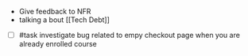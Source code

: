 - Give feedback to NFR
- talking a bout [[Tech Debt]]
- [ ] #task investigate bug related to empy checkout page when you are already enrolled course